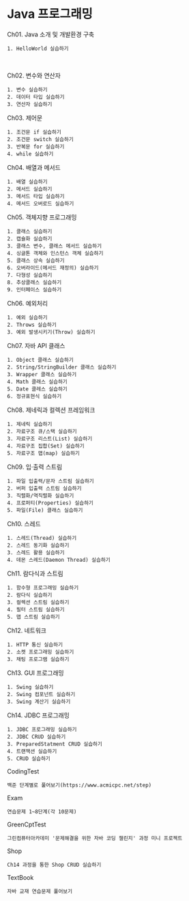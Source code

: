# Java 프로그래밍
Ch01. Java 소개 및 개발환경 구축
```
1. HelloWorld 실습하기
```
<br>

Ch02. 변수와 연산자
```
1. 변수 실습하기
2. 데이터 타입 실습하기
3. 연산자 실습하기
```

Ch03. 제어문
```
1. 조건문 if 실습하기
2. 조건문 switch 실습하기
3. 반복문 for 실습하기
4. while 실습하기
```

Ch04. 배열과 메서드
```
1. 배열 실습하기
2. 메서드 실습하기
3. 메서드 타입 실습하기
4. 메서드 오버로드 실습하기
```

Ch05. 객체지향 프로그래밍
```
1. 클래스 실습하기
2. 캡슐화 실습하기
3. 클래스 변수, 클래스 메서드 실습하기
4. 싱글톤 객체와 인스턴스 객체 실습하기
5. 클래스 상속 실습하기
6. 오버라이드(메서드 재정의) 실습하기
7. 다형성 실습하기
8. 추상클래스 실습하기
9. 인터페이스 실습하기
```

Ch06. 예외처리
```
1. 예외 실습하기
2. Throws 실습하기
3. 예외 발생시키기(Throw) 실습하기
```

Ch07. 자바 API 클래스
```
1. Object 클래스 실습하기
2. String/StringBuilder 클래스 실습하기
3. Wrapper 클래스 실습하기
4. Math 클래스 실습하기
5. Date 클레스 실습하기
6. 정규표현식 실습하기
```

Ch08. 제네릭과 컬렉션 프레임워크
```
1. 제네릭 실습하기
2. 자료구조 큐/스택 실습하기
3. 자료구조 리스트(List) 실습하기
4. 자료구조 집합(Set) 실습하기
5. 자료구조 맵(map) 실습하기
```

Ch09. 입·출력 스트림
```
1. 파일 입출력/문자 스트림 실습하기
2. 버퍼 입출력 스트림 실습하기
3. 직렬화/역직렬화 실습하기
4. 프로퍼티(Properties) 실습하기
5. 파일(File) 클래스 실습하기
```

Ch10. 스레드
```
1. 스레드(Thread) 실습하기
2. 스레드 동기화 실습하기
3. 스레드 활용 실습하기
4. 데몬 스레드(Daemon Thread) 실습하기
```

Ch11. 람다식과 스트림
```
1. 함수형 프로그래밍 실습하기
2. 람다식 실습하기
3. 컬렉션 스트림 실습하기
4. 필터 스트림 실습하기
5. 맵 스트림 실습하기
```

Ch12. 네트워크
```
1. HTTP 통신 실습하기
2. 소켓 프로그래밍 실습하기
3. 채팅 프로그램 실습하기
```

Ch13. GUI 프로그래밍
```
1. Swing 실습하기
2. Swing 컴포넌트 실습하기
3. Swing 계산기 실습하기
```

Ch14. JDBC 프로그래밍
```
1. JDBC 프로그래밍 실습하기
2. JDBC CRUD 실습하기
3. PreparedStatment CRUD 실습하기
4. 트랜잭션 실습하기
5. CRUD 실습하기 
```

CodingTest
```
백준 단계별로 풀어보기(https://www.acmicpc.net/step)
```

Exam
```
연습문제 1~8단계(각 10문제)
```

GreenCptTest
```
그린컴퓨터아카데미 '문제해결을 위한 자바 코딩 챌린지' 과정 미니 프로젝트
```

Shop
```
Ch14 과정을 통한 Shop CRUD 실습하기
```

TextBook
```
자바 교재 연습문제 풀어보기
```
